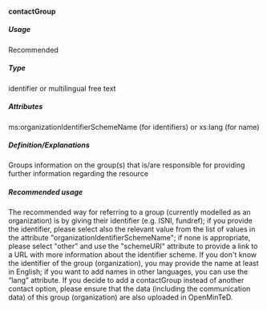 #### contactGroup
##### Usage
Recommended
##### Type
identifier or multilingual free text
##### Attributes
ms:organizationIdentifierSchemeName (for identifiers) or xs:lang (for name)
##### Definition/Explanations
 Groups information on the group(s) that is/are responsible for providing further information regarding the resource
##### Recommended usage
The recommended way for referring to a group (currently modelled as an organization) is by giving their identifier (e.g. ISNI, fundref); if you provide the identifier, please select also the relevant value from the list of values in the attribute "organizationIdentifierSchemeName"; if none is appropriate, please select "other" and use the "schemeURI" attribute to provide a link to a URL with more information about the identifier scheme. 
If you don't know the identifier of the group (organization), you may provide the name at least in English; if you want to add names in other languages, you can use the “lang” attribute. 
If you decide to add a contactGroup instead of another contact option, please ensure that the data (including the communication data) of this group (organization) are also uploaded in OpenMinTeD.
